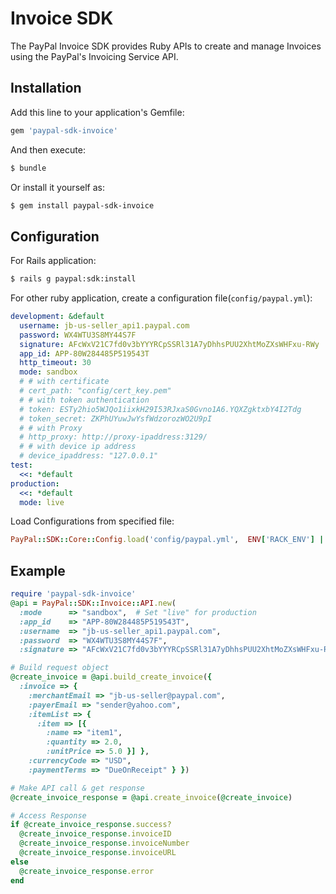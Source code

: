 # Invoice SDK

The PayPal Invoice SDK provides Ruby APIs to create and manage Invoices using the PayPal's Invoicing Service API.

## Installation

Add this line to your application's Gemfile:

```ruby
gem 'paypal-sdk-invoice'
```

And then execute:

```bash
$ bundle
```

Or install it yourself as:

```bash
$ gem install paypal-sdk-invoice
```

## Configuration

For Rails application:

```bash
$ rails g paypal:sdk:install
```

For other ruby application, create a configuration file(`config/paypal.yml`):

```yaml
development: &default
  username: jb-us-seller_api1.paypal.com
  password: WX4WTU3S8MY44S7F
  signature: AFcWxV21C7fd0v3bYYYRCpSSRl31A7yDhhsPUU2XhtMoZXsWHFxu-RWy
  app_id: APP-80W284485P519543T
  http_timeout: 30
  mode: sandbox
  # # with certificate
  # cert_path: "config/cert_key.pem"
  # # with token authentication
  # token: ESTy2hio5WJQo1iixkH29I53RJxaS0Gvno1A6.YQXZgktxbY4I2Tdg
  # token_secret: ZKPhUYuwJwYsfWdzorozWO2U9pI
  # # with Proxy
  # http_proxy: http://proxy-ipaddress:3129/
  # # with device ip address
  # device_ipaddress: "127.0.0.1"
test:
  <<: *default
production:
  <<: *default
  mode: live
```

Load Configurations from specified file:

```ruby
PayPal::SDK::Core::Config.load('config/paypal.yml',  ENV['RACK_ENV'] || 'development')
```

## Example

```ruby
require 'paypal-sdk-invoice'
@api = PayPal::SDK::Invoice::API.new(
  :mode      => "sandbox",  # Set "live" for production
  :app_id    => "APP-80W284485P519543T",
  :username  => "jb-us-seller_api1.paypal.com",
  :password  => "WX4WTU3S8MY44S7F",
  :signature => "AFcWxV21C7fd0v3bYYYRCpSSRl31A7yDhhsPUU2XhtMoZXsWHFxu-RWy" )

# Build request object
@create_invoice = @api.build_create_invoice({
  :invoice => {
    :merchantEmail => "jb-us-seller@paypal.com",
    :payerEmail => "sender@yahoo.com",
    :itemList => {
      :item => [{
        :name => "item1",
        :quantity => 2.0,
        :unitPrice => 5.0 }] },
    :currencyCode => "USD",
    :paymentTerms => "DueOnReceipt" } })

# Make API call & get response
@create_invoice_response = @api.create_invoice(@create_invoice)

# Access Response
if @create_invoice_response.success?
  @create_invoice_response.invoiceID
  @create_invoice_response.invoiceNumber
  @create_invoice_response.invoiceURL
else
  @create_invoice_response.error
end
```
